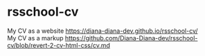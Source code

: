 # rsschool-cv
My CV as a website https://diana-diana-dev.github.io/rsschool-cv/ \
My CV as a markup https://github.com/Diana-Diana-dev/rsschool-cv/blob/revert-2-cv-html-css/cv.md
